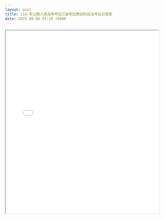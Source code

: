 ```yaml
---
layout: post
title: 114-年公務人員高等考試三級考試應試科目及考試日程表
date: 2025-08-06 01:20 +0800
---
```


<iframe src="/pdfs/114年公務人員高等考試三級考試.pdf" width="100%" height="600px"></iframe>

